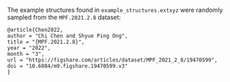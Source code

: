 The example structures found in `example_structures.extxyz` were randomly sampled from the `MPF.2021.2.8` dataset:

```
@article{Chen2022,
author = "Chi Chen and Shyue Ping Ong",
title = "{MPF.2021.2.8}",
year = "2022",
month = "3",
url = "https://figshare.com/articles/dataset/MPF_2021_2_8/19470599",
doi = "10.6084/m9.figshare.19470599.v3"
}
```


